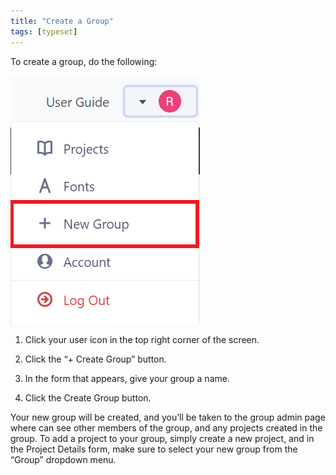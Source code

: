 ```yaml
---
title: "Create a Group"
tags: [typeset]
---
```

 
<html><body><section data-type="chapter" class="hsecchapter" data-hederis-type="hsecchapter" id="create-group" data-pi-attrs="id: create-group; data-tags: typeset;" role="doc-chapter" data-tags="typeset" data-author-name=" " data-book-title=" " title="Create a Group"><p class="hblkp" data-hederis-type="hblkp" id="pK3OtalGV">To create a group, do the following:</p><img data-hederis-type="hblkimg" class="hblkimg" id="pK5ZUXaZM" src="/images/creategroup.png" data-img-src="/images/creategroup.png"/><ol class="hwprnumlist" data-hederis-type="hwprnumlist" id="pg5J5axwu"><li class="hblkoli" data-hederis-type="hblkoli" id="liSaVrDzxr"><p class="hblkoli" data-hederis-type="hblklip" id="pOFpuNmRq">Click your user icon in the top right corner of the screen.</p></li><li class="hblkoli" data-hederis-type="hblkoli" id="linWXXG7gX"><p class="hblkoli" data-hederis-type="hblklip" id="poDQ73Zwr">Click the &#8220;+ Create Group&#8221; button.</p></li><li class="hblkoli" data-hederis-type="hblkoli" id="libvvN6J55"><p class="hblkoli" data-hederis-type="hblklip" id="pIzfCaThp">In the form that appears, give your group a name.</p></li><li class="hblkoli" data-hederis-type="hblkoli" id="lirZ5vOQZF"><p class="hblkoli" data-hederis-type="hblklip" id="p2rP45WeM">Click the Create Group button.</p></li></ol><p class="hblkp" data-hederis-type="hblkp" id="ppKEHmIrd">Your new group will be created, and you&#8217;ll be taken to the group admin page where can see other members of the group, and any projects created in the group. To add a project to your group, simply create a new project, and in the Project Details form, make sure to select your new group from the &#8220;Group&#8221; dropdown menu. </p></section></body></html>
